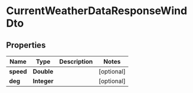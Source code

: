 
# CurrentWeatherDataResponseWindDto

## Properties
Name | Type | Description | Notes
------------ | ------------- | ------------- | -------------
**speed** | **Double** |  |  [optional]
**deg** | **Integer** |  |  [optional]



